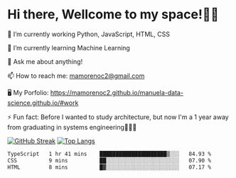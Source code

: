 # Hi there, Wellcome to my space!✌🏾

🔭 I’m currently working Python, JavaScript, HTML, CSS

🌱 I’m currently learning Machine Learning

💬 Ask me about anything!

📫 How to reach me: mamorenoc2@gmail.com

🖥️ My Porfolio: https://mamorenoc2.github.io/manuela-data-science.github.io/#work

⚡ Fun fact: Before I wanted to study architecture, but now I'm a 1 year away from graduating in systems engineering🤣🤣🤣

[![GitHub Streak](https://streak-stats.demolab.com/?user=mamorenoc2)](https://git.io/streak-stats)
[![Top Langs](https://github-readme-stats.vercel.app/api/top-langs/?username=mamorenoc2&layout=compact&theme=tokyonight)](https://github.com/anuraghazra/github-readme-stats)

<!--START_SECTION:waka-->

```txt
TypeScript   1 hr 41 mins    █████████████████████▒░░░   84.93 %
CSS          9 mins          ██░░░░░░░░░░░░░░░░░░░░░░░   07.90 %
HTML         8 mins          █▓░░░░░░░░░░░░░░░░░░░░░░░   07.17 %
```

<!--END_SECTION:waka-->
